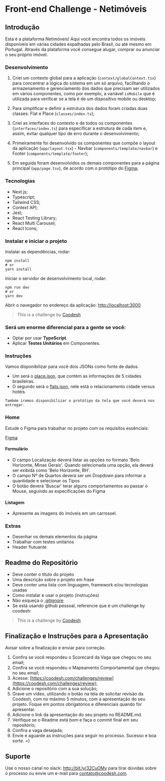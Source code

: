 # Front-end Challenge - Netimóveis

## Introdução

Esta é a plataforma Netimóveis! Aqui você encontra todos os imóveis disponíveis em várias cidades espalhadas pelo Brasil, ou até mesmo em Portugal. Através da plataforma você consegue alugar, comprar ou anunciar o seu próprio imóvel.

### Desenvolvimento

1. Criei um contexto global para a aplicação (`context/globalContext.tsx`) para concentrar a lógica do sistema em um só arquivo, facilitando o armazenamento e gerenciamento dos dados que precisam ser utilizados em vários componentes, como por exemplo, a variável `isMobile` que é utilizada para verificar se a tela é de um dispositivo mobile ou desktop;

2. Para simplificar e definir a estrutura dos dados foram criadas duas classes: Flat e Place (`classes/index.ts`);

3. Criei as interfaces do contexto e de todos os componentes (`interfaces/index.ts`) para especificar a estrutura de cada item e, assim, evitar qualquer tipo de erro durante o desenvolvimento;

4. Primeiramente foi desenvolvido os componentes que compõe o layout da aplicação (`app/layout.tsx`) - Navbar (`components/template/navbar`) e Footer (`components/template/footer`);

5. Em seguida foram desenvolvidos os demais componentes para a página principal (`app/page.tsx`), de acordo com o protótipo do [Figma](https://www.figma.com/file/2EtnsMH0vQ5IeNRDmd6Gez/Untitled?type=design&node-id=1-215&mode=design&t=VczS9FvOybobEkfg-0);

### Tecnologias

- Next.js;
- Typescript;
- Tailwind CSS;
- Context API;
- Jest;
- React Testing Library;
- React Multi Carousel;
- React Icons;

### Instalar e iniciar o projeto
Instalar as dependências, rodar:
```
npm install
# or
yarn install
```

Iniciar o servidor de desenvolvimento local, rodar:
```
npm run dev
# or
yarn dev
```

Abrir o navegador no endereço da aplicação: [http://localhost:3000](http://localhost:3000)

>  This is a challenge by [Coodesh](https://coodesh.com/)



### Será um enorme **diferencial** para a gente se você: 
- Optar por usar **TypeScript**.
- Aplicar **Testes Unitários** em Componentes.

### Instruções

Vamos disponibilizar para você dois JSONs como fonte de dados. 

- Um será o [place.json](./assets/place.json), que contém as informações de 5 cidades brasileiras. 
- O segundo será o [flats.json](./assets/flats.json), nele está o relacionamento cidade versus hotéis.

`Também iremos disponibilizar o protótipo da tela que você deverá nos entregar.`

### Home

Estude o Figma para trabalhar no projeto com os requisitos essênciais:

[Figma](https://www.figma.com/file/2EtnsMH0vQ5IeNRDmd6Gez/Untitled?type=design&node-id=1-215&mode=design&t=VczS9FvOybobEkfg-0)

#### Formulário

- O campo Localização deverá listar as opções no formato 'Belo Horizonte, Minas Gerais'. Quando selecionada uma opção, ela deverá ser exibida como 'Belo Horizonte, BH'.
- O campo Nº de Quartos deverá ser um Dropdown para informar a quantidade e selecionar os Tipos
- O botão deverá 'Buscar' terar alguns comportamentos ao passar o Mouse, seguindo as especificações do Figma

#### Listagem
- Apresente as imagens do imóveis em um carrossel.

### Extras
- Desenhar os demais elementos da página
- Trabalhar com testes unitários
- Header flutuante

## Readme do Repositório

- Deve conter o título do projeto
- Uma descrição sobre o projeto em frase
- Deve conter uma lista com linguagem, framework e/ou tecnologias usadas
- Como instalar e usar o projeto (instruções)
- Não esqueça o [.gitignore](http://localhost:3000)
- Se está usando github pessoal, referencie que é um challenge by coodesh:

>  This is a challenge by [Coodesh](https://coodesh.com/)

## Finalização e Instruções para a Apresentação

Avisar sobre a finalização e enviar para correção.

1. Confira se você respondeu o Scorecard da Vaga que chegou no seu email;
2. Confira se você respondeu o Mapeamento Comportamental que chegou no seu email;
3. Acesse: [https://coodesh.com/challenges/review](https://coodesh.com/challenges/review);
4. Adicione o repositório com a sua solução;
5. Grave um vídeo, utilizando o botão na tela de solicitar revisão da Coodesh, com no máximo 5 minutos, com a apresentação do seu projeto. Foque em pontos obrigatórios e diferenciais quando for apresentar.
6. Adicione o link da apresentação do seu projeto no README.md.
7. Verifique se o Readme está bom e faça o commit final em seu repositório;
8. Confira a vaga desejada;
9. Envie e aguarde as instruções para seguir no processo. Sucesso e boa sorte. =)

## Suporte

Use o nosso canal no slack: http://bit.ly/32CuOMy para tirar dúvidas sobre o processo ou envie um e-mail para contato@coodesh.com.




